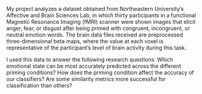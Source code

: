 My project analyzes a dataset obtained from Northeastern University’s Affective and Brain Sciences Lab, in which thirty participants in a functional Magnetic Resonance Imaging (fMRI) scanner were shown images that elicit anger, fear, or disgust after being primed with congruent, incongruent, or neutral emotion words. The brain data files received are preprocessed three-dimensional beta maps, where the value at each voxel is representative of the participant’s level of brain activity during this task. 

I used this data to answer the following research questions:
    Which emotional state can be most accurately predicted across the different priming conditions? 
    How does the priming condition affect the accuracy of our classifiers? 
    Are some similarity metrics more successful for classification than others? 
